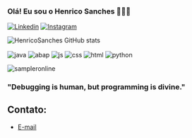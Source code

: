 
### Olá! Eu sou o Henrico Sanches 🙋🏻‍♂️

[![Linkedin](https://img.shields.io/badge/LinkedIn-0077B5?style=for-the-badge&logo=linkedin&logoColor=white)](https://www.linkedin.com/in/henrico-sanches-8841682b5/)
[![Instagram](https://img.shields.io/badge/Instagram-E4405F?style=for-the-badge&logo=instagram&logoColor=white)](https://www.instagram.com/ohenricogiamboni/?next=%2F)

![HenricoSanches GitHub stats](https://github-readme-stats.vercel.app/api?username=henricosanches&show_icons=true&theme=merko)


<div style="display: inline_block">
  <img align=center alt="java" src="https://img.shields.io/badge/Java-ED8B00?style=for-the-badge&logo=openjdk&logoColor=white">
  <img align=center alt="abap" src="https://img.shields.io/badge/ABAP-00599C?style=for-the-badge"">
  <img align=center alt="js" src="https://img.shields.io/badge/JavaScript-F7DF1E?style=for-the-badge&logo=javascript&logoColor=black">
  <img align=center alt="css" src="https://img.shields.io/badge/CSS-239120?&style=for-the-badge&logo=css3&logoColor=white">
  <img align=center alt="html" src="https://img.shields.io/badge/HTML-239120?style=for-the-badge&logo=html5&logoColor=white">
  <img align=center alt="python" src="https://img.shields.io/badge/Python-3776AB?style=for-the-badge&logo=python&logoColor=white"><br/>
   
  ![sampleronline](https://github.com/user-attachments/assets/de7438bb-0312-447d-84cf-7f8b651dbc43)

 
   
  

  ### "Debugging is human, but programming is divine."
  
  ## Contato:
  - [E-mail](henricosanches242@gmail.com)
